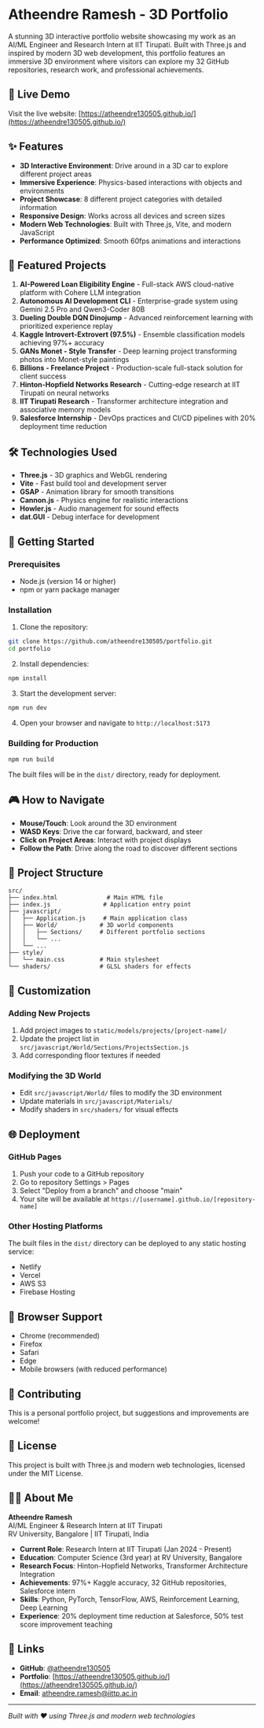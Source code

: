 # Atheendre Ramesh - 3D Portfolio

A stunning 3D interactive portfolio website showcasing my work as an AI/ML Engineer and Research Intern at IIT Tirupati. Built with Three.js and inspired by modern 3D web development, this portfolio features an immersive 3D environment where visitors can explore my 32 GitHub repositories, research work, and professional achievements.

## 🚀 Live Demo

Visit the live website: [https://atheendre130505.github.io/](https://atheendre130505.github.io/)

## ✨ Features

- **3D Interactive Environment**: Drive around in a 3D car to explore different project areas
- **Immersive Experience**: Physics-based interactions with objects and environments
- **Project Showcase**: 8 different project categories with detailed information
- **Responsive Design**: Works across all devices and screen sizes
- **Modern Web Technologies**: Built with Three.js, Vite, and modern JavaScript
- **Performance Optimized**: Smooth 60fps animations and interactions

## 🎯 Featured Projects

1. **AI-Powered Loan Eligibility Engine** - Full-stack AWS cloud-native platform with Cohere LLM integration
2. **Autonomous AI Development CLI** - Enterprise-grade system using Gemini 2.5 Pro and Qwen3-Coder 80B
3. **Dueling Double DQN Dinojump** - Advanced reinforcement learning with prioritized experience replay
4. **Kaggle Introvert-Extrovert (97.5%)** - Ensemble classification models achieving 97%+ accuracy
5. **GANs Monet - Style Transfer** - Deep learning project transforming photos into Monet-style paintings
6. **Billions - Freelance Project** - Production-scale full-stack solution for client success
7. **Hinton-Hopfield Networks Research** - Cutting-edge research at IIT Tirupati on neural networks
8. **IIT Tirupati Research** - Transformer architecture integration and associative memory models
9. **Salesforce Internship** - DevOps practices and CI/CD pipelines with 20% deployment time reduction

## 🛠️ Technologies Used

- **Three.js** - 3D graphics and WebGL rendering
- **Vite** - Fast build tool and development server
- **GSAP** - Animation library for smooth transitions
- **Cannon.js** - Physics engine for realistic interactions
- **Howler.js** - Audio management for sound effects
- **dat.GUI** - Debug interface for development

## 🚀 Getting Started

### Prerequisites

- Node.js (version 14 or higher)
- npm or yarn package manager

### Installation

1. Clone the repository:
```bash
git clone https://github.com/atheendre130505/portfolio.git
cd portfolio
```

2. Install dependencies:
```bash
npm install
```

3. Start the development server:
```bash
npm run dev
```

4. Open your browser and navigate to `http://localhost:5173`

### Building for Production

```bash
npm run build
```

The built files will be in the `dist/` directory, ready for deployment.

## 🎮 How to Navigate

- **Mouse/Touch**: Look around the 3D environment
- **WASD Keys**: Drive the car forward, backward, and steer
- **Click on Project Areas**: Interact with project displays
- **Follow the Path**: Drive along the road to discover different sections

## 📁 Project Structure

```
src/
├── index.html              # Main HTML file
├── index.js               # Application entry point
├── javascript/
│   ├── Application.js     # Main application class
│   ├── World/            # 3D world components
│   │   ├── Sections/     # Different portfolio sections
│   │   └── ...
│   └── ...
├── style/
│   └── main.css          # Main stylesheet
└── shaders/              # GLSL shaders for effects
```

## 🎨 Customization

### Adding New Projects

1. Add project images to `static/models/projects/[project-name]/`
2. Update the project list in `src/javascript/World/Sections/ProjectsSection.js`
3. Add corresponding floor textures if needed

### Modifying the 3D World

- Edit `src/javascript/World/` files to modify the 3D environment
- Update materials in `src/javascript/Materials/`
- Modify shaders in `src/shaders/` for visual effects

## 🌐 Deployment

### GitHub Pages

1. Push your code to a GitHub repository
2. Go to repository Settings > Pages
3. Select "Deploy from a branch" and choose "main"
4. Your site will be available at `https://[username].github.io/[repository-name]`

### Other Hosting Platforms

The built files in the `dist/` directory can be deployed to any static hosting service:
- Netlify
- Vercel
- AWS S3
- Firebase Hosting

## 📱 Browser Support

- Chrome (recommended)
- Firefox
- Safari
- Edge
- Mobile browsers (with reduced performance)

## 🤝 Contributing

This is a personal portfolio project, but suggestions and improvements are welcome!

## 📄 License

This project is built with Three.js and modern web technologies, licensed under the MIT License.

## 👨‍💻 About Me

**Atheendre Ramesh**  
AI/ML Engineer & Research Intern at IIT Tirupati  
RV University, Bangalore | IIT Tirupati, India

- **Current Role**: Research Intern at IIT Tirupati (Jan 2024 - Present)
- **Education**: Computer Science (3rd year) at RV University, Bangalore
- **Research Focus**: Hinton-Hopfield Networks, Transformer Architecture Integration
- **Achievements**: 97%+ Kaggle accuracy, 32 GitHub repositories, Salesforce intern
- **Skills**: Python, PyTorch, TensorFlow, AWS, Reinforcement Learning, Deep Learning
- **Experience**: 20% deployment time reduction at Salesforce, 50% test score improvement teaching

## 🔗 Links

- **GitHub**: [@atheendre130505](https://github.com/atheendre130505)
- **Portfolio**: [https://atheendre130505.github.io/](https://atheendre130505.github.io/)
- **Email**: atheendre.ramesh@iittp.ac.in

---

*Built with ❤️ using Three.js and modern web technologies*

